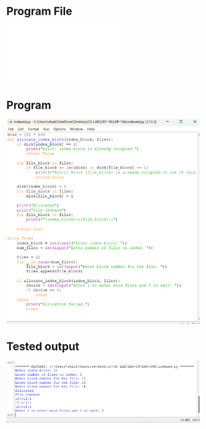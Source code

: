 # Program File
![program_file](indexed.py)

# Program
![program](indexed_program.png)

# Tested output
![Tested_output](indexed_output.png)
